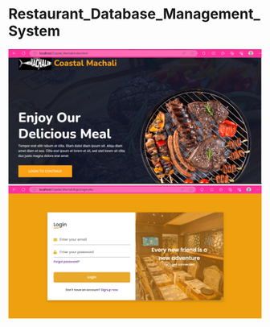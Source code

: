 ﻿# Restaurant_Database_Management_System
![Screenshot of Restaurant_Database_Management_System](./images/Screenshot%202023-09-01%20123544.png)
![Screenshot of Restaurant_Database_Management_System](./images/Screenshot%202023-09-01%20123610.png)
